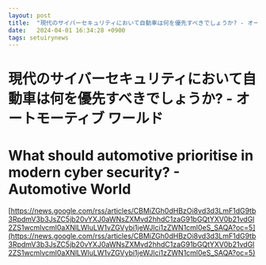 ```yaml
---
layout: post
title:  "現代のサイバーセキュリティにおいて自動車は何を優先すべきでしょうか? - オートモーティブ ワールド"
date:   2024-04-01 16:34:28 +0900
tags: setuirynews 
---
```


# 現代のサイバーセキュリティにおいて自動車は何を優先すべきでしょうか? - オートモーティブ ワールド



# What should automotive prioritise in modern cyber security? - Automotive World

[https://news.google.com/rss/articles/CBMiZGh0dHBzOi8vd3d3LmF1dG9tb3RpdmV3b3JsZC5jb20vYXJ0aWNsZXMvd2hhdC1zaG91bGQtYXV0b21vdGl2ZS1wcmlvcml0aXNlLWluLW1vZGVybi1jeWJlci1zZWN1cml0eS_SAQA?oc=5](https://news.google.com/rss/articles/CBMiZGh0dHBzOi8vd3d3LmF1dG9tb3RpdmV3b3JsZC5jb20vYXJ0aWNsZXMvd2hhdC1zaG91bGQtYXV0b21vdGl2ZS1wcmlvcml0aXNlLWluLW1vZGVybi1jeWJlci1zZWN1cml0eS_SAQA?oc=5)


